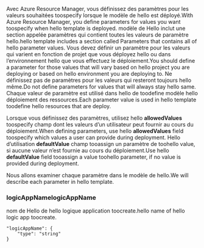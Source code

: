 <span data-ttu-id="da896-101">Avec Azure Resource Manager, vous définissez des paramètres pour les valeurs souhaitées toospecify lorsque le modèle de hello est déployé.</span><span class="sxs-lookup"><span data-stu-id="da896-101">With Azure Resource Manager, you define parameters for values you want toospecify when hello template is deployed.</span></span> <span data-ttu-id="da896-102">modèle de Hello inclut une section appelée paramètres qui contient toutes les valeurs de paramètre hello.</span><span class="sxs-lookup"><span data-stu-id="da896-102">hello template includes a section called Parameters that contains all of hello parameter values.</span></span>
<span data-ttu-id="da896-103">Vous devez définir un paramètre pour les valeurs qui varient en fonction de projet que vous déployez hello ou dans l’environnement hello que vous effectuez le déploiement.</span><span class="sxs-lookup"><span data-stu-id="da896-103">You should define a parameter for those values that will vary based on hello project you are deploying or based on hello environment you are deploying to.</span></span> <span data-ttu-id="da896-104">Ne définissez pas de paramètres pour les valeurs qui resteront toujours hello même.</span><span class="sxs-lookup"><span data-stu-id="da896-104">Do not define parameters for values that will always stay hello same.</span></span> <span data-ttu-id="da896-105">Chaque valeur de paramètre est utilisé dans hello de toodefine modèle hello déploiement des ressources.</span><span class="sxs-lookup"><span data-stu-id="da896-105">Each parameter value is used in hello template toodefine hello resources that are deploy.</span></span> 

<span data-ttu-id="da896-106">Lorsque vous définissez des paramètres, utilisez hello **allowedValues** toospecify champ dont les valeurs d’un utilisateur peut fournir au cours du déploiement.</span><span class="sxs-lookup"><span data-stu-id="da896-106">When defining parameters, use hello **allowedValues** field toospecify which values a user can provide during deployment.</span></span> <span data-ttu-id="da896-107">Hello d’utilisation **defaultValue** champ tooassign un paramètre de toohello value, si aucune valeur n’est fournie au cours du déploiement.</span><span class="sxs-lookup"><span data-stu-id="da896-107">Use hello **defaultValue** field tooassign a value toohello parameter, if no value is provided during deployment.</span></span>

<span data-ttu-id="da896-108">Nous allons examiner chaque paramètre dans le modèle de hello.</span><span class="sxs-lookup"><span data-stu-id="da896-108">We will describe each parameter in hello template.</span></span>

### <a name="logicappname"></a><span data-ttu-id="da896-109">logicAppName</span><span class="sxs-lookup"><span data-stu-id="da896-109">logicAppName</span></span>
<span data-ttu-id="da896-110">nom de Hello de hello logique application toocreate.</span><span class="sxs-lookup"><span data-stu-id="da896-110">hello name of hello logic app toocreate.</span></span>

    "logicAppName": {
        "type": "string"
    }